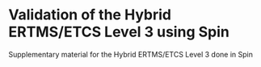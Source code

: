 # Validation of the Hybrid ERTMS/ETCS Level 3 using Spin
Supplementary material for the Hybrid ERTMS/ETCS Level 3 done in Spin
